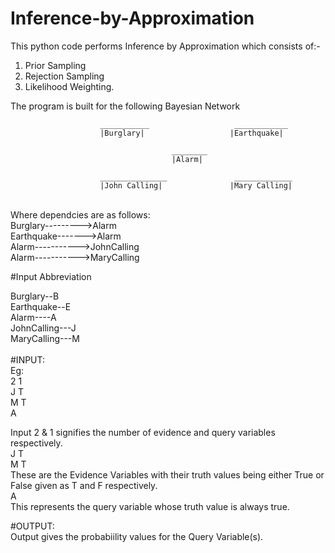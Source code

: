 # Inference-by-Approximation

This python code performs Inference by Approximation which consists of:- <br />
1. Prior Sampling<br />
2. Rejection Sampling<br />
3. Likelihood Weighting.<br />

The program is built for the following Bayesian Network<br /> 

        
          
                        ___________                   ____________
                        |Burglary|                   |Earthquake|
          
                                        ________
                                        |Alarm|
                  
                        _______________               _____________
                        |John Calling|               |Mary Calling|
<br />
Where dependcies are as follows:
<br />
Burglary--------->Alarm<br />
Earthquake------->Alarm<br />
Alarm----------->JohnCalling<br />
Alarm----------->MaryCalling<br />

#Input Abbreviation<br />

Burglary--B<br />
Earthquake--E<br />
Alarm----A<br />
JohnCalling---J<br />
MaryCalling---M<br />
<br />
#INPUT:<br />
Eg:<br />
    2 1<br />
    J T<br />
    M T<br />
    A<br />

Input 2 & 1 signifies the number of evidence and query variables respectively.<br />
J T<br />
M T<br />
These are the Evidence Variables with their truth values being either True or False given as T and F respectively.<br />
A <br />
This represents the query variable whose truth value is always true.<br />



#OUTPUT:<br />
    Output gives the probabiility values for the Query Variable(s).


    

